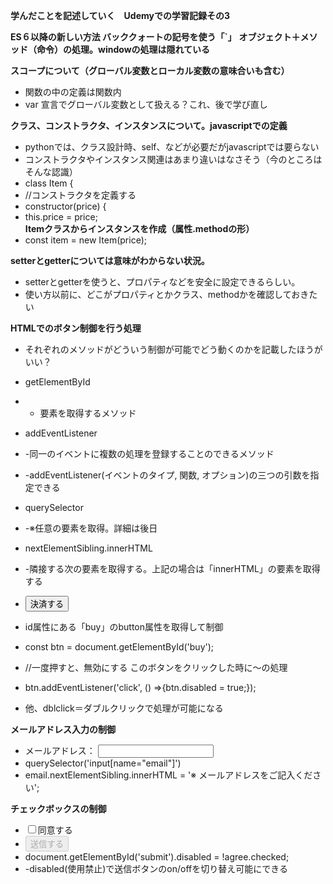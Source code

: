 **学んだことを記述していく　Udemyでの学習記録その3**

**ES６以降の新しい方法 バッククォートの記号を使う「`」**
**オブジェクト＋メソッド（命令）の処理。windowの処理は隠れている**

**スコープについて（グローバル変数とローカル変数の意味合いも含む）**
- 関数の中の定義は関数内
- var 宣言でグローバル変数として扱える？これ、後で学び直し

**クラス、コンストラクタ、インスタンスについて。javascriptでの定義**
- pythonでは、クラス設計時、self、などが必要だがjavascriptでは要らない
- コンストラクタやインスタンス関連はあまり違いはなさそう（今のところはそんな認識）
- class Item {
- //コンストラクタを定義する
- constructor(price) {
- this.price = price;
**Itemクラスからインスタンスを作成（属性.methodの形）**
- const item = new Item(price);

**setterとgetterについては意味がわからない状況。**
- setterとgetterを使うと、プロパティなどを安全に設定できるらしい。
- 使い方以前に、どこがプロパティとかクラス、methodかを確認しておきたい

**HTMLでのボタン制御を行う処理**
- それぞれのメソッドがどういう制御が可能でどう動くのかを記載したほうがいい？
- getElementById
- - 要素を取得するメソッド
- addEventListener
- -同一のイベントに複数の処理を登録することのできるメソッド
- -addEventListener(イベントのタイプ, 関数, オプション)の三つの引数を指定できる
- querySelector
- -※任意の要素を取得。詳細は後日
- nextElementSibling.innerHTML
- -隣接する次の要素を取得する。上記の場合は「innerHTML」の要素を取得する


- <button id="buy">決済する</button>
- id属性にある「buy」のbutton属性を取得して制御
- const btn = document.getElementById('buy');
- //一度押すと、無効にする このボタンをクリックした時に〜の処理
- btn.addEventListener('click', () =>{btn.disabled = true;});
- 他、dblclick＝ダブルクリックで処理が可能になる


**メールアドレス入力の制御**
- メールアドレス： <input type="email" name="email" id="">
- querySelector('input[name="email"]')
- email.nextElementSibling.innerHTML = '※ メールアドレスをご記入ください';


**チェックボックスの制御**
- <input type="checkbox" name="agree" id="agree">同意する
- <button id="submit" disabled>送信する</button>
- document.getElementById('submit').disabled = !agree.checked;
- -disabled(使用禁止)で送信ボタンのon/offを切り替え可能にできる